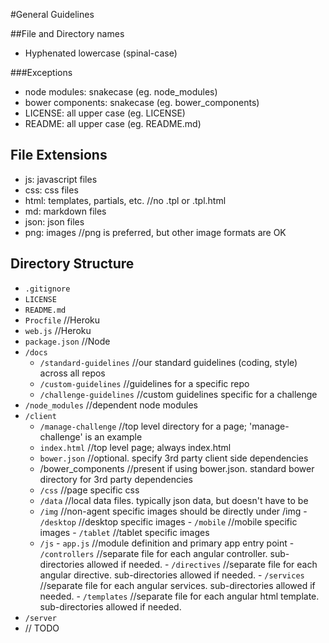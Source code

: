 #General Guidelines

##File and Directory names
- Hyphenated lowercase (spinal-case)

###Exceptions
- node modules: snakecase (eg. node_modules)
- bower components: snakecase (eg. bower_components)
- LICENSE: all upper case (eg. LICENSE)
- README: all upper case (eg. README.md)

## File Extensions
- js: javascript files
- css: css files
- html: templates, partials, etc. //no .tpl or .tpl.html
- md: markdown files
- json: json files
- png: images //png is preferred, but other image formats are OK

## Directory Structure
- `.gitignore`
- `LICENSE`
- `README.md`
- `Procfile` //Heroku
- `web.js` //Heroku
- `package.json` //Node
- `/docs`
	- `/standard-guidelines` //our standard guidelines (coding, style) across all repos
	- `/custom-guidelines` //guidelines for a specific repo
	- `/challenge-guidelines` //custom guidelines specific for a challenge
- `/node_modules` //dependent node modules
- `/client`
	- `/manage-challenge` //top level directory for a page; 'manage-challenge' is an example
  - `index.html` //top level page; always index.html
  - `bower.json` //optional. specify 3rd party client side dependencies
  - /bower_components //present if using bower.json. standard bower directory for 3rd party dependencies
  - `/css` //page specific css
  - `/data` //local data files. typically json data, but doesn't have to be
  - `/img` //non-agent specific images should be directly under /img
		- `/desktop` //desktop specific images
		- `/mobile` //mobile specific images
		- `/tablet` //tablet specific images
  - `/js`
		- `app.js` //module definition and primary app entry point 
		- `/controllers` //separate file for each angular controller. sub-directories allowed if needed.
		- `/directives` //separate file for each angular directive. sub-directories allowed if needed.
		- `/services` //separate file for each angular services. sub-directories allowed if needed.
		- `/templates`  //separate file for each angular html template. sub-directories allowed if needed. 
- `/server`
 - // TODO
